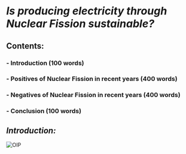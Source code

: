 # *Is producing electricity through Nuclear Fission sustainable?*
## Contents:
### - Introduction (100 words)
### - Positives of Nuclear Fission in recent years (400 words)
### - Negatives of Nuclear Fission in recent years (400 words)
### - Conclusion (100 words)

## *Introduction:*

![OIP](https://github.com/Parks05/Parks05.github.io/assets/147323679/c1be4cb3-b1be-40fc-a01b-f6402aad6d3c)












